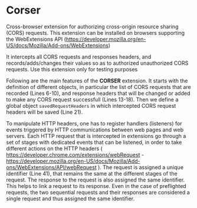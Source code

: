 # Corser
Cross-browser extension for authorizing cross-origin resource sharing (CORS) requests.
This extension can be installed on browsers supporting the WebExtensions API (https://developer.mozilla.org/en-US/docs/Mozilla/Add-ons/WebExtensions)

It intercepts all CORS requests and responses headers, and records/adds/changes their values so as to authorized unauthorized CORS requests.
Use this extension only for testing purposes


Following are the main features of the <strong>CORSER</strong> extension. It starts with the definition of different objects, in particular the list of CORS requests that are recorded (Lines 6-10), and response headers that will be changed or added to make any CORS request successfull (Lines 13-18). Then we define a global object <code>savedRequestHeaders</code> in which intercepted CORS request headers will be saved (Line 21). 

To manipulate HTTP headers, one has to register handlers (listeners) for events triggered by HTTP communications between web pages and web servers. 
Each HTTP request that is intercepted in extensions go through a set of stages with dedicated events that can be listened, in order to take different actions on the HTTP headers ( https://developer.chrome.com/extensions/webRequest - https://developer.mozilla.org/en-US/docs/Mozilla/Add-ons/WebExtensions/API/webRequest ). The request is assigned a unique identifier (Line 41), that remains the same at the different stages of the request. The response to the request is also assigned the same identifier. This helps to link a request to its response. Even in the case of preflighted requests, the two sequential requests and their responses are considered a single request and thus assigned the same identifier. 
